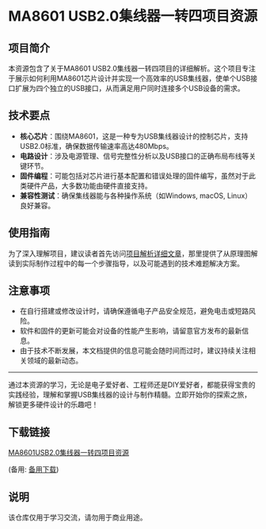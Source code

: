 # MA8601 USB2.0集线器一转四项目资源

## 项目简介

本资源包含了关于MA8601 USB2.0集线器一转四项目的详细解析。这个项目专注于展示如何利用MA8601芯片设计并实现一个高效率的USB集线器，使单个USB接口扩展为四个独立的USB接口，从而满足用户同时连接多个USB设备的需求。

## 技术要点

- **核心芯片**：围绕MA8601，这是一种专为USB集线器设计的控制芯片，支持USB2.0标准，确保数据传输速率高达480Mbps。
- **电路设计**：涉及电源管理、信号完整性分析以及USB接口的正确布局布线等关键环节。
- **固件编程**：可能包括对芯片进行基本配置和错误处理的固件编写，虽然对于此类硬件产品，大多数功能由硬件直接支持。
- **兼容性测试**：确保集线器能与各种操作系统（如Windows, macOS, Linux）良好兼容。

## 使用指南

为了深入理解项目，建议读者首先访问[项目解析详细文章](https://handsome-man.blog.csdn.net/article/details/107494114)，那里提供了从原理图解读到实际制作过程中的每一个步骤指导，以及可能遇到的技术难题解决方案。

## 注意事项

- 在自行搭建或修改设计时，请确保遵循电子产品安全规范，避免电击或短路风险。
- 软件和固件的更新可能会对设备的性能产生影响，请留意官方发布的最新信息。
- 由于技术不断发展，本文档提供的信息可能会随时间而过时，建议持续关注相关领域的最新动态。

---

通过本资源的学习，无论是电子爱好者、工程师还是DIY爱好者，都能获得宝贵的实践经验，理解和掌握USB集线器的设计与制作精髓。立即开始你的探索之旅，解锁更多硬件设计的乐趣吧！

## 下载链接
[MA8601USB2.0集线器一转四项目资源](https://pan.quark.cn/s/cd05d5799c72) 

(备用: [备用下载](https://pan.baidu.com/s/1Z4_TQayaTXmNnuW5Wi1tSA?pwd=1234))

## 说明

该仓库仅用于学习交流，请勿用于商业用途。
